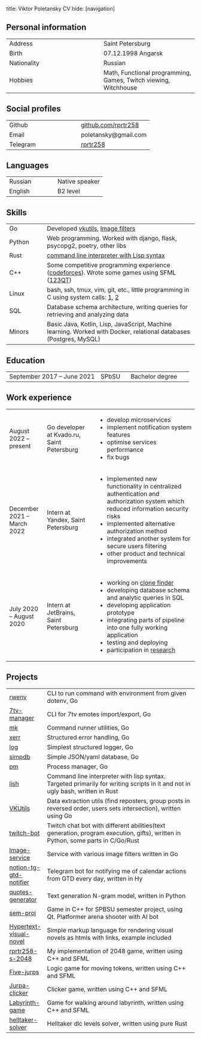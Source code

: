 title: Viktor Poletansky CV
hide: [navigation]

## Personal information
<table>
    <tr><td width="50%">Address</td><td>Saint Petersburg</td></tr>
    <tr><td>Birth</td><td>07.12.1998 Angarsk</td></tr>
    <tr><td>Nationality</td><td>Russian</td></tr>
    <tr><td>Hobbies</td><td>Math, Functional programming, Games, Twitch viewing, Witchhouse</td></tr>
</table>

## Social profiles
<table>
    <tr><td width="50%">Github</td><td><a href="https://github.com/rprtr258">github.com/rprtr258</a></td></tr>
    <tr><td width="50%">Email</td><td>poletansky@gmail.com</td></tr>
    <tr><td width="50%">Telegram</td><td><a href="https://t.me/rprtr258">rprtr258</a></td></tr>
</table>

## Languages
<table>
    <tr><td width="50%">Russian</td><td>Native speaker</td></tr>
    <tr><td>English</td><td>B2 level</td></tr>
</table>

## Skills
<table>
    <tr>
        <td>Go</td>
        <td>Developed <a href="https://github.com/rprtr258/VKUtils">vkutils</a>, <a href="https://github.com/rprtr258/fimgs">Image filters</a></td>
    </tr>
    <tr>
        <td>Python</td>
        <td>Web programming. Worked with django, flask, psycopg2, poetry, other libs</td>
    </tr>
    <tr>
        <td>Rust</td>
        <td><a href="https://github.com/rprtr258/lisp-sh">command line interpreter with Lisp syntax</a></td>
    </tr>
    <tr>
        <td>C++</td>
        <td>Some competitive programming experience (<a href="https://codeforces.com/profile/rprtr258">codeforces</a>). Wrote some games using SFML (<a href="https://github.com/rprtr258/Jurpa-clicker">1</a><a href="https://github.com/rprtr258/Five-jurps">2</a><a href="https://github.com/rprtr258/rprtr258-s-2048">3</a><a href="https://github.com/rprtr258/sem-proj">QT</a>)</td>
    </tr>
    <tr>
        <td width="20%">Linux</td>
        <td>bash, ssh, tmux, vim, git, etc., little programming in C using system calls: <a href="https://github.com/rprtr258/twitch-bot-api/blob/c/sender.c">1</a>, <a href="https://github.com/rprtr258/twitch-bot-api/blob/c/receiver.c">2</a></td>
    </tr>
    <tr>
        <td>SQL</td>
        <td>Database schema architecture, writing queries for retrieving and analyzing data</td>
    </tr>
    <tr>
        <td>Minors</td>
        <td>Basic Java, Kotlin, Lisp, JavaScript, Machine learning. Worked with Docker, relational databases (Postgres, MySQL)</td>
    </tr>
</table>

## Education
<table>
    <tr><td width="50%">September 2017 – June 2021</td><td>SPbSU</td><td>Bachelor degree</td></tr>
</table>

## Work experience
<table>
    <tr>
        <td width="20%">August 2022 – present</td>
        <td>Go developer at Kvado.ru, Saint Petersburg</td>
        <td><ul>
            <li>develop microservices</li>
            <li>implement notification system features</li>
            <li>optimise services performance</li>
            <li>fix bugs</li>
        </ul></td>
    </tr>
    <tr>
        <td width="20%">December 2021 – March 2022</td>
        <td>Intern at Yandex, Saint Petersburg</td>
        <td><ul>
            <li>implemented new functionality in centralized authentication and authorization system which reduced information security risks</li>
            <li>implemented alternative authorization method</li>
            <li>integrated another system for secure users filtering</li>
            <li>other product and technical improvements</li>
        </ul></td>
    </tr>
    <tr>
        <td width="20%">July 2020 – August 2020</td>
        <td>Intern at JetBrains, Saint Petersburg</td>
        <td><ul>
            <li>working on <a href="https://www.jetbrains.com/help/qodana/about-clone-finder.html">clone finder</a></li>
            <li>developing database schema and analytic queries in SQL</li>
            <li>developing application prototype</li>
            <li>integrating parts of pipeline into one fully working application</li>
            <li>testing and deploying</li>
            <li>participation in <a href="https://arxiv.org/abs/2002.05204">research</a></li>
        </ul></td>
    </tr>
</table>

## Projects
<table>
    <tr>
        <td width="20%"><a href="https://github.com/rprtr258/rwenv">rwenv</a></td>
        <td>CLI to run command with environment from given dotenv, Go</td>
    </tr>
    <tr>
        <td width="20%"><a href="https://github.com/rprtr258/7tv-manager">7tv-manager</a></td>
        <td>CLI for 7tv emotes import/export, Go</td>
    </tr>
    <tr>
        <td width="20%"><a href="https://github.com/rprtr258/mk">mk</a></td>
        <td>Command runner utilities, Go</td>
    </tr>
    <tr>
        <td width="20%"><a href="https://github.com/rprtr258/xerr">xerr</a></td>
        <td>Structured error handling, Go</td>
    </tr>
    <tr>
        <td width="20%"><a href="https://github.com/rprtr258/log">log</a></td>
        <td>Simplest structured logger, Go</td>
    </tr>
    <tr>
        <td width="20%"><a href="https://github.com/rprtr258/simpdb">simpdb</a></td>
        <td>Simple JSON/yaml database, Go</td>
    </tr>
    <tr>
        <td width="20%"><a href="https://github.com/rprtr258/pm">pm</a></td>
        <td>Process manager, Go</td>
    </tr>
    <tr>
        <td width="20%"><a href="https://github.com/rprtr258/lish">lish</a></td>
        <td>Command line interpreter with lisp syntax. Targeted primarily for writing scripts in it and not in ugly bash, written in Rust</td>
    </tr>
    <tr>
        <td width="20%"><a href="https://github.com/rprtr258/VKUtils">VKUtils</a></td>
        <td>Data extraction utils (find reposters, group posts in reversed order, users sets intersection), written using Go</td>
    </tr>
    <tr>
        <td width="20%"><a href="https://github.com/rprtr258/twitch-bot-api">twitch-bot</a></td>
        <td>Twitch chat bot with different abilities(text generation, program execution, gifts), written in Python, some parts in C/Go/Rust</td>
    </tr>
    <tr>
        <td width="20%"><a href="https://github.com/rprtr258/Image-service">Image-service</a></td>
        <td>Service with various image filters written in Go</td>
    </tr>
    <tr>
        <td width="20%"><a href="https://github.com/rprtr258/notion-tg-gtd-notifier">notion-tg-gtd-notifier</a></td>
        <td>Telegram bot for notifying me of calendar actions from GTD every day, written in Hy</td>
    </tr>
    <tr>
        <td width="20%"><a href="https://github.com/rprtr258/quotes-generator">quotes-generator</a></td>
        <td>Text generation N-gram model, written in Python</td>
    </tr>
    <tr>
        <td width="20%"><a href="https://github.com/rprtr258/sem-proj">sem-proj</a></td>
        <td>Game in C++ for SPBSU semester project, using Qt. Platformer arena shooter with AI bot</td>
    </tr>
    <tr>
        <td width="20%"><a href="https://github.com/rprtr258/Hypertext-visual-novel">Hypertext-visual-novel</a></td>
        <td>Simple markup language for rendering visual novels as htmls with links, example included</td>
    </tr>
    <tr>
        <td width="20%"><a href="https://github.com/rprtr258/rprtr258-s-2048">rprtr258-s-2048</a></td>
        <td>My implementation of 2048 game, written using C++ and SFML</td>
    </tr>
    <tr>
        <td width="20%"><a href="https://github.com/rprtr258/Five-jurps">Five-jurps</a></td>
        <td>Logic game for moving tokens, written using C++ and SFML</td>
    </tr>
    <tr>
        <td width="20%"><a href="https://github.com/rprtr258/Jurpa-clicker">Jurpa-clicker</a></td>
        <td>Clicker game, written using C++ and SFML</td>
    </tr>
    <tr>
        <td width="20%"><a href="https://github.com/rprtr258/Labyrinth-game">Labyrinth-game</a></td>
        <td>Game for walking around labyrinth, written using C++ and SFML</td>
    </tr>
    <tr>
        <td width="20%"><a href="https://github.com/rprtr258/helltaker-solver">helltaker-solver</a></td>
        <td>Helltaker dlc levels solver, written using pure Rust</td>
    </tr>
</table>
